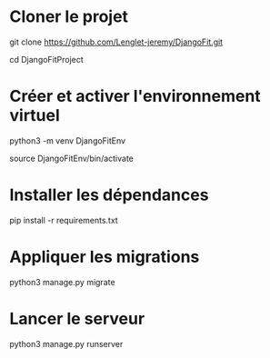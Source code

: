 
# Cloner le projet
git clone https://github.com/Lenglet-jeremy/DjangoFit.git

cd DjangoFitProject

# Créer et activer l'environnement virtuel
python3 -m venv DjangoFitEnv

source DjangoFitEnv/bin/activate

# Installer les dépendances
pip install -r requirements.txt

# Appliquer les migrations
python3 manage.py migrate

# Lancer le serveur
python3 manage.py runserver

